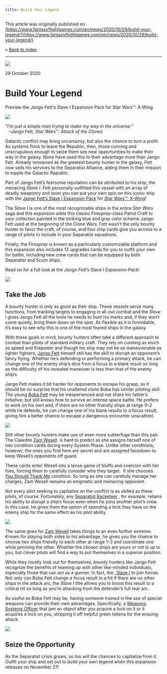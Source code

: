 ```yaml
---
title: Build Your Legend
---
```


This article was originally published on [https://www.fantasyflightgames.com/en/news/2020/10/29/build-your-legend/](https://www.fantasyflightgames.com/en/news/2020/10/29/build-your-legend/)

&laquo; [Back to index](../index.md)

---

![](6901736b34b3649743267abfe992372b.jpg)

29 October 2020

Build Your Legend
=================

Preview the Jango Fett's Slave I Expansion Pack for Star Wars™: X-Wing

![](dbf8b8ed7a5e16dfe07fd3ef630306e3.png)

_“I’m just a simple man trying to make my way in the universe.”_  
   –Jango Fett, _Star Wars_™_: Attack of the Clones_

Galactic conflict may bring uncertainty, but also the chance to turn a profit. As systems flock to leave the Republic, then, those cunning and unscrupulous enough to seize them see new opportunities to make their way in the galaxy. None have used this to their advantage more than Jango Fett. Already renowned as the greatest bounty hunter in the galaxy, Fett now sells his services to the Separatist Alliance, aiding them in their mission to topple the Galactic Republic.

Part of Jango Fett’s fearsome reputation can be attributed to his ship, the menacing _Slave I_. Fett personally outfitted this vessel with an array of deadly weaponry and soon you can put your own spin on this iconic ship with the [Jango Fett’s Slave I Expansion Pack](https://www.fantasyflightgames.com/en/products/x-wing-second-edition/products/jango-fetts-slave-i-expansion-pack/) for [_Star Wars_™: X-Wing](https://www.fantasyflightgames.com/en/products/x-wing-second-edition/)!

The _Slave I_ is one of the most recognizable ships in the entire _Star Wars_ saga and this expansion adds this classic _Firespray_\-class Patrol Craft to your collection painted in the striking blue and gray color scheme Jango Fett used at the beginning of the Clone Wars. Fett wasn’t the only bounty hunter to favor the craft, of course, and four ship cards give you access to a range of pilots to include in your Separatist squadrons.

Finally, the _Firespray_ is known as a particularly customizable platform and this expansion also includes 13 upgrades cards for you to outfit your own for battle, including new crew cards that can be equipped by both Separatist and Scum ships.

Read on for a full look at the _Jango Fett’s_ Slave I _Expansion Pack_!

![](6e60316363498c3c98fd1144b5aa2849.png)

Take the Job
------------

A bounty hunter is only as good as their ship. These vessels serve many functions, from tracking targets to engaging in all-out combat and the _Slave I_ gives Jango Fett all the tools he needs to hunt his marks and, if they won’t come quietly, bring them down on the spot. As flexible as it is formidable, it’s easy to see why this is one of the most feared ships in the galaxy.

With these goals in mind, bounty hunters often take a different approach to combat than pilots of standard military craft. They rely on cunning as much as speed and firepower and though his ship may not be as maneuverable as lighter fighters, [Jango Fett](0e3e849e7a53de1eb074ad591aea547c.png) himself still has the skill to disrupt an opponent’s fancy flying. Whether he’s defending or performing a primary attack, he can change one of the enemy ship’s dice from a focus to a blank result so long as the difficulty of his revealed maneuver is less than that of the enemy ship’s.

Jango Fett makes it bit harder for opponents to escape his grasp, so it should be no surprise that his unaltered clone Boba has similar piloting skill. The young [Boba Fett](2d29d2fa7cccd6885a54b3fc31a9e141.png) may be inexperienced and not share his father’s initiative, but still knows how to survive an intense space battle. He prefers to work on his own and, if there are no other friendly ships at range 0–2 while he defends, he can change one of his blank results to a focus result, giving him a better chance to escape a dangerous encounter unscathed.

![](e646fee12f54ac526a9115a795dc68f9.png)

Still other bounty hunters make use of even more subterfuge than this pair. The Clawdite [Zam Wesell](a3f834307d4627a88788581baa64c9f4.png)  is hard to predict as she assigns herself one of two condition cards during every System Phase. Unlike other conditions, however, the ones you find here are secret and are assigned facedown to keep Wesell’s opponents off guard.

These cards enter Wesell into a tense game of bluffs and coercion with her foes, forcing them to carefully consider who they target.  If she chooses [You Should Thank Me](4545c5d021dbb534378a4f64b3969fb5.png) condition. So long as she can carefully manage her charges, Zam Wesell remains an enigmatic and menacing opponent.

Not every pilot seeking to capitalize on the conflict is as skilled as these pilots, of course. Fortunately, any [Separatist Racketeer](c846c7649b2593eef424a0463703022d.png) , for example, retains his ability to disrupt a ship’s focus even when he joins another pilot’s crew. In this case, he gives them the option of spending a lock they have on the enemy ship for the same effect as his pilot ability.

![](e6059cac160d437622dd41e31a1c8a62.png)

The same goes for [Zam Wesell](c5ba6c60bdb2cbad0eaf331d994224e5.png) takes things to an even further extreme. Known for playing both sides to his advantage, he gives you the chance to choose two ships friendly to each other at range 1–3 and coordinate one while jamming the other. Whether the chosen ships are yours or not is up to you, but clever pilots will find a way to put themselves in a superior position.

While they mostly look out for themselves, bounty hunters like Jango Fett recognize the benefits of teaming up with other like-minded individuals, especially those that can act as a gunner. In fact, the _[Slave I](0fc4deed544754bc062ecd7f0527280f.png) to join forces. Not only can Boba Fett change a focus result to a hit if there are no other ships in the attack arc, the _Slave I_ title allows you to boost this result to a critical hit so long as you’re attacking from the defender’s full rear arc.

As useful as Boba Fett may be, having someone trained in the use of special weapons can provide their own advantages. Specifically, a [Weapons Systems Officer](f987f0a34b54c58b4ac59cd1770636e4.png) that jam an object after you acquire a lock on it or it acquires a lock on you, stripping it off helpful green tokens for the ensuing attack.

![](7a3aec32c3da0d453103811266d94da7.png)

Seize the Opportunity
---------------------

As the Separatist crisis grows, so too will the chances to capitalize from it. Outfit your ship and set out to build your own legend when this expansion releases on November 27!